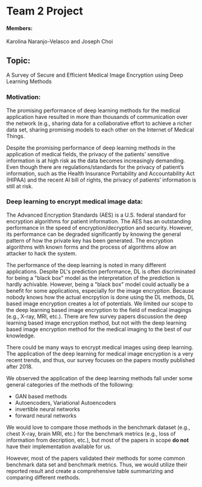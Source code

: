 # Team 2 Project
#### Members: 
Karolina Naranjo-Velasco and Joseph Choi

## Topic: 
A Survey of Secure and Efficient Medical Image Encryption using Deep Learning Methods

### Motivation:

The promising performance of deep learning methods for the medical application have resulted in more than thousands of communication over the network (e.g., sharing data for a collaborative effort to achieve a richer data set, sharing promising models to each other on the Internet of Medical Things. 

Despite the promising performance of deep learning methods in the application of medical fields, the privacy of the patients’ sensitive information is at high risk as the data becomes increasingly demanding. Even though there are regulations/standards for the privacy of patient’s information, such as the Health Insurance Portability and Accountability Act (HIPAA) and the recent AI bill of rights, the privacy of patients’ information is still at risk. 


### **Deep learning to encrypt medical image data:** 

The Advanced Encryption Standards (AES) is a U.S. federal standard for encryption algorithms for patient information. The AES has an outstanding performance in the speed of encryption/decryption and security. However, its performance can be degraded significantly by knowing the general pattern of how the private key has been generated. The encryption algorithms with known forms and the process of algorithms allow an attacker to hack the system. 

The performance of the deep learning is noted in many different applications. Despite DL's prediction performance, DL is often discriminated for being a "black box" model as the interpretation of the prediction is hardly achivable. However, being a "black box" model could actually be a benefit for some applications, especially for the image encryption. Because nobody knows how the actual encrpytion is done using the DL methods, DL based image encryption creates a lot of potentials. We limited our scope to the deep learning based image encryption to the field of medical imagings (e.g., X-ray, MRI, etc.). There are few survey papers discussion the deep learning based image encryption method, but not with the deep learning based image encryption method for the medical imaging to the best of our knowledge. 

There could be many ways to encrypt medical images using deep learning. The application of the deep learning for medical image encryption is a very recent trends, and thus, our survey focuses on the papers mostly published after 2018. 

We observed the application of the deep learning methods fall under some general categories of the methods of the following: 

* GAN based methods
* Autoencoders, Variational Autoencoders
* invertible neural networks
* forward neural networks 

We would love to compare those methods in the benchmark dataset (e.g., chest X-ray, brain MRI, etc.) for the benchmark metrics (e.g., loss of information from decription, etc.), but most of the papers in scope **do not** have their implementation available for us. 

However, most of the papers validated their methods for some common benchmark data set and benchmark metrics. Thus, we would utilize their reported result and create a comprehensive table summarizing and comparing different methods. 
